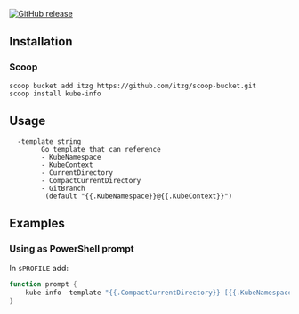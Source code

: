 [![GitHub release](https://img.shields.io/github/release/itzg/kube-info.svg)](https://github.com/itzg/kube-info/releases)

## Installation

### Scoop

```
scoop bucket add itzg https://github.com/itzg/scoop-bucket.git
scoop install kube-info
```

## Usage

```text
  -template string
        Go template that can reference
        - KubeNamespace
        - KubeContext
        - CurrentDirectory
        - CompactCurrentDirectory
        - GitBranch
         (default "{{.KubeNamespace}}@{{.KubeContext}}")
```

## Examples

### Using as PowerShell prompt

In `$PROFILE` add:

```ps1
function prompt {
    kube-info -template "{{.CompactCurrentDirectory}} [{{.KubeNamespace}}@{{.KubeContext}}]{{if .GitBranch}} {{.GitBranch}}{{end}} > "
}
```

